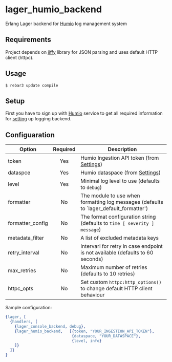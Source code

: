 # lager_humio_backend
Erlang Lager backend for [Humio][1] log management system

## Requirements

Project depends on [jiffy][3] library for JSON parsing and uses default HTTP client (httpc).

## Usage

```
$ rebar3 update compile
```

## Setup
First you have to sign up with [Humio][1] service to get all required information for [setting][2] up logging backend.

## Configuaration

| Option           | Required | Description                                    |
| ---------------- |:--------:| ---------------------------------------------- |
| token            | Yes      | Humio Ingestion API token (from [Settings][2]) |
| dataspce         | Yes      | Humio dataspace (from [Settings][2])           |
| level            | Yes      | Minimal log level to use (defaults to `debug`) |
| formatter        | No       | The module to use when formatting log messages (defaults to `lager_default_formatter') |
| formatter_config | No       | The format configuration string (defaults to `time [ severity ] message`) |
| metadata_filter  | No       | A list of excluded metadata keys |
| retry_interval   | No       | Intervarl for retry in case endpoint is not available (defaults to 60 seconds) |
| max_retries      | No       | Maximum number of retries (defaults to 10 retries) |
| httpc_opts       | No       | Set custom `httpc:http_options()` to change default HTTP client behaviour |

Sample configuration:
```erlang
{lager, [
  {handlers, [
    {lager_console_backend, debug},
    {lager_humio_backend,   [{token, "YOUR_INGESTION_API_TOKEN"},
                             {dataspace, "YOUR_DATASPACE"},
                             {level, info}
    ]}
  ]}
}

```

[1]: https://go.humio.com/docs/first-time-use/index.html
[2]: https://go.humio.com/docs/ingest-tokens/index.html
[3]: https://github.com/davisp/jiffy
